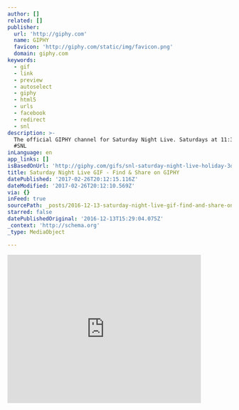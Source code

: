 ```yaml
---
author: []
related: []
publisher:
  url: 'http://giphy.com'
  name: GIPHY
  favicon: 'http://giphy.com/static/img/favicon.png'
  domain: giphy.com
keywords:
  - gif
  - link
  - preview
  - autoselect
  - giphy
  - html5
  - urls
  - facebook
  - redirect
  - snl
description: >-
  The official GIPHY channel for Saturday Night Live. Saturdays at 11:30/10:30c!
  #SNL
inLanguage: en
app_links: []
isBasedOnUrl: 'http://giphy.com/gifs/snl-saturday-night-live-holiday-3oriOef2n8Y5NDARMs'
title: Saturday Night Live GIF - Find & Share on GIPHY
datePublished: '2017-02-26T20:12:15.116Z'
dateModified: '2017-02-26T20:12:10.569Z'
via: {}
inFeed: true
sourcePath: _posts/2016-12-13-saturday-night-live-gif-find-and-share-on-giphy.md
starred: false
datePublishedOriginal: '2016-12-13T15:29:04.075Z'
_context: 'http://schema.org'
_type: MediaObject

---
```

<iframe src="http://cdn.embedly.com/widgets/media.html?src=https%3A%2F%2Fgiphy.com%2Fembed%2F3oriOef2n8Y5NDARMs%2Ftwitter%2Fiframe&amp;src_secure=1&amp;url=http%3A%2F%2Fgiphy.com%2Fgifs%2Fsnl-saturday-night-live-holiday-3oriOef2n8Y5NDARMs&amp;image=https%3A%2F%2Fmedia.giphy.com%2Fmedia%2F3oriOef2n8Y5NDARMs%2Fgiphy.gif&amp;key=b7d04c9b404c499eba89ee7072e1c4f7&amp;type=text%2Fhtml&amp;schema=giphy" width="435" height="334" scrolling="no" frameborder="0" allowfullscreen="" style=""></iframe>